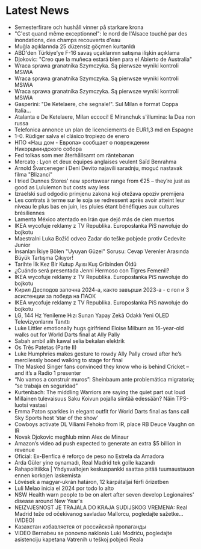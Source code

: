 # Latest News
-  Semesterfirare och hushåll vinner på starkare krona
-  "C'est quand même exceptionnel": le nord de l'Alsace touché par des inondations, des champs recouverts d'eau
-  Muğla açıklarında 25 düzensiz göçmen kurtarıldı
-  ABD'den Türkiye'ye F-16 savaş uçaklarının satışına ilişkin açıklama
-  Djokovic: "Creo que la muñeca estará bien para el Abierto de Australia"
-  Wraca sprawa granatnika Szymczyka. Są pierwsze wyniki kontroli MSWiA
-  Wraca sprawa granatnika Szymczyka. Są pierwsze wyniki kontroli MSWiA
-  Wraca sprawa granatnika Szymczyka. Są pierwsze wyniki kontroli MSWiA
-  Gasperini: "De Ketelaere, che segnale!". Sul Milan e format Coppa Italia...
-  Atalanta e De Ketelaere, Milan eccoci! E Miranchuk s'illumina: la Dea non russa
-  Telefonica annonce un plan de licenciements de EUR1,3 md en Espagne
-  1-0. Rüdiger salva el clásico tropiezo de enero
-  НПО «Наш дом - Европа» сообщает о повреждении Никорцминдского собора
-  Fed tolkas som mer återhållsamt om räntebanan
-  Mercato : Lyon et deux équipes anglaises veulent Saïd Benrahma
-  Arnold Švarceneger i Deni Devito najavili saradnju, moguć nastavak filma "Blizanci"
-  I tried Dunnes Stores’ new sportswear range from €25 – they’re just as good as Lululemon but costs way less
-  Izraelski sud odgodio primjenu zakona koji otežava opoziv premijera
-  Les contrats à terme sur le soja se redressent après avoir atteint leur niveau le plus bas en juin, les pluies étant bénéfiques aux cultures brésiliennes
-  Lamenta México atentado en Irán que dejó más de cien muertos
-  IKEA wycofuje reklamy z TV Republika. Europosłanka PiS nawołuje do bojkotu
-  Maestralni Luka Božić odveo Zadar do teške pobjede protiv Cedevite Junior
-  İnsanları İkiye Bölen "Uyuyan Güzel" Sorusu: Cevap Verenler Arasında Büyük Tartışma Çıkıyor!
-  Tarihte İlk Kez Bir Kutup Ayısı Kuş Gribinden Öldü
-  ¿Cuándo será presentada Jenni Hermoso con Tigres Femenil?
-  IKEA wycofuje reklamy z TV Republika. Europosłanka PiS nawołuje do bojkotu
-  Кирил Десподов започна 2024-а, както завърши 2023-а - с гол и 3 асистенции за победа на ПАОК
-  IKEA wycofuje reklamy z TV Republika. Europosłanka PiS nawołuje do bojkotu
-  LG, 144 Hz Yenileme Hızı Sunan Yapay Zekâ Odaklı Yeni OLED Televizyonlarını Tanıttı
-  Luke Littler emotionally hugs girlfriend Eloise Milburn as 16-year-old walks out for World Darts final at Ally Pally
-  Sabah ambil alih kawal selia bekalan elektrik
-  Os Três Patetas (Parte II)
-  Luke Humphries makes gesture to rowdy Ally Pally crowd after he’s mercilessly booed walking to stage for final
-  The Masked Singer fans convinced they know who is behind Cricket – and it’s a Radio 1 presenter
-  “No vamos a construir muros”: Sheinbaum ante problemática migratoria; “se trabaja en seguridad”
-  Kurtenbach: The middling Warriors are saying the quiet part out loud
-  Millainen tulevaisuus Saku Koivun pojalla siintää edessään? Näin TPS-luotsi vastasi
-  Emma Paton sparkles in elegant outfit for World Darts final as fans call Sky Sports host ‘star of the show’
-  Cowboys activate DL Viliami Fehoko from IR, place RB Deuce Vaughn on IR
-  Novak Djokovic megħlub minn Alex de Minaur
-  Amazon’s video ad push expected to generate an extra $5 billion in revenue
-  Oficial: Ex-Benfica é reforço de peso no Estrela da Amadora
-  Arda Güler yine oynamadı, Real Madrid tek golle kazandı
-  Rahapolitiikka | Yhdysvaltojen keskuspankki saattaa pitää tuumaustauon ennen korkojen laskemista
-  Lövések a magyar-ukrán határon, 12 kárpátaljai férfi őrizetben
-  Luli Melao inicia el 2024 por todo lo alto
-  NSW Health warn people to be on alert after seven develop Legionaires' disease around New Year's
-  NEIZVJESNOST JE TRAJALA DO KRAJA SUDIJSKOG VREMENA: Real Madrid teže od očekivanog savladao Mallorcu, pogledajte sažetke... (VIDEO)
-  Казахстан избавляется от российской пропаганды
-  VIDEO Bernabeu se ponovno naklonio Luki Modriću, pogledajte asistenciju kapetana Vatrenih u teškoj pobjedi Reala
